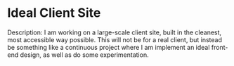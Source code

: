 # Ideal Client Site

Description: I am working on a large-scale client site, built in the cleanest, most accessible way possible. This will not be for a real client, but instead be something like a continuous project where I am implement an ideal front-end design, as well as do some experimentation. 

